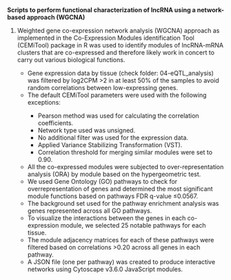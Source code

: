

<b>Scripts to perform functional characterization of lncRNA using a network-based approach (WGCNA)</b>

<ol type="1">
<li>Weighted gene co-expression network analysis (WGCNA) approach as implemented in the Co-Expression Modules identification Tool (CEMiTool) package in R was used to identify modules of lncRNA-mRNA clusters that are co-expressed and therefore likely work in concert to carry out various biological functions.</li>
  <ul>
    <li>Gene expression data by tissue (check folder: 04-eQTL_analysis) was filtered by log2CPM >2 in at least 50% of the samples to avoid random correlations between low-expressing genes.</li>
    <li>The default CEMiTool parameters were used with the following exceptions:</li>
      <ul>
        <li>Pearson method was used for calculating the correlation coefficients.</li>
        <li>Network type used was unsigned.</li>
        <li>No additional filter was used for the expression data.</li>
        <li>Applied Variance Stabilizing Transformation (VST).</li>
        <li>Correlation threshold for merging similar modules were set to 0.90.</li>
      </ul>
    <li>All the co-expressed modules were subjected to over-representation analysis (ORA) by module based on the hypergeometric test.</li>  
    <li>We used Gene Ontology (GO) pathways to check for overrepresentation of genes and determined the most significant module functions based on pathways FDR q-value ≤0.0567.</li>    
    <li>The background set used for the pathway enrichment analysis was genes represented across all GO pathways.</li> 
    <li>To visualize the interactions between the genes in each co-expression module, we selected 25 notable pathways for each tissue.</li> 
    <li>The module adjacency matrices for each of these pathways were filtered based on correlations >0.20 across all genes in each pathway.</li>
    <li> A JSON file (one per pathway) was created to produce interactive networks using Cytoscape v3.6.0 JavaScript modules. </li> 
    </ul>
</ol>
